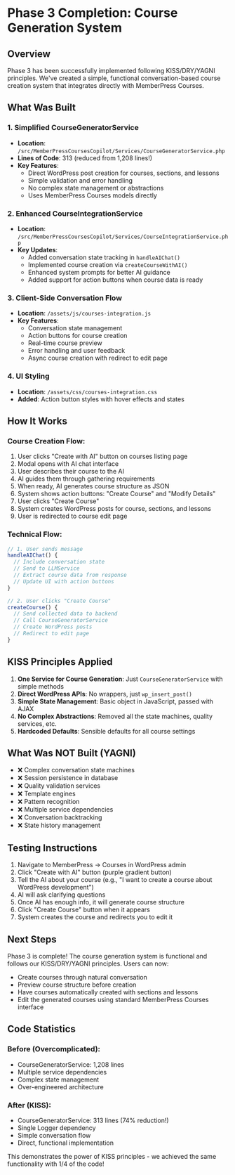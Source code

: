 # Phase 3 Completion: Course Generation System

## Overview
Phase 3 has been successfully implemented following KISS/DRY/YAGNI principles. We've created a simple, functional conversation-based course creation system that integrates directly with MemberPress Courses.

## What Was Built

### 1. Simplified CourseGeneratorService
- **Location**: `/src/MemberPressCoursesCopilot/Services/CourseGeneratorService.php`
- **Lines of Code**: 313 (reduced from 1,208 lines!)
- **Key Features**:
  - Direct WordPress post creation for courses, sections, and lessons
  - Simple validation and error handling
  - No complex state management or abstractions
  - Uses MemberPress Courses models directly

### 2. Enhanced CourseIntegrationService
- **Location**: `/src/MemberPressCoursesCopilot/Services/CourseIntegrationService.php`
- **Key Updates**:
  - Added conversation state tracking in `handleAIChat()`
  - Implemented course creation via `createCourseWithAI()`
  - Enhanced system prompts for better AI guidance
  - Added support for action buttons when course data is ready

### 3. Client-Side Conversation Flow
- **Location**: `/assets/js/courses-integration.js`
- **Key Features**:
  - Conversation state management
  - Action buttons for course creation
  - Real-time course preview
  - Error handling and user feedback
  - Async course creation with redirect to edit page

### 4. UI Styling
- **Location**: `/assets/css/courses-integration.css`
- **Added**: Action button styles with hover effects and states

## How It Works

### Course Creation Flow:
1. User clicks "Create with AI" button on courses listing page
2. Modal opens with AI chat interface
3. User describes their course to the AI
4. AI guides them through gathering requirements
5. When ready, AI generates course structure as JSON
6. System shows action buttons: "Create Course" and "Modify Details"
7. User clicks "Create Course"
8. System creates WordPress posts for course, sections, and lessons
9. User is redirected to course edit page

### Technical Flow:
```javascript
// 1. User sends message
handleAIChat() {
  // Include conversation state
  // Send to LLMService
  // Extract course data from response
  // Update UI with action buttons
}

// 2. User clicks "Create Course"
createCourse() {
  // Send collected data to backend
  // Call CourseGeneratorService
  // Create WordPress posts
  // Redirect to edit page
}
```

## KISS Principles Applied

1. **One Service for Course Generation**: Just `CourseGeneratorService` with simple methods
2. **Direct WordPress APIs**: No wrappers, just `wp_insert_post()`
3. **Simple State Management**: Basic object in JavaScript, passed with AJAX
4. **No Complex Abstractions**: Removed all the state machines, quality services, etc.
5. **Hardcoded Defaults**: Sensible defaults for all course settings

## What Was NOT Built (YAGNI)

- ❌ Complex conversation state machines
- ❌ Session persistence in database
- ❌ Quality validation services
- ❌ Template engines
- ❌ Pattern recognition
- ❌ Multiple service dependencies
- ❌ Conversation backtracking
- ❌ State history management

## Testing Instructions

1. Navigate to MemberPress → Courses in WordPress admin
2. Click "Create with AI" button (purple gradient button)
3. Tell the AI about your course (e.g., "I want to create a course about WordPress development")
4. AI will ask clarifying questions
5. Once AI has enough info, it will generate course structure
6. Click "Create Course" button when it appears
7. System creates the course and redirects you to edit it

## Next Steps

Phase 3 is complete! The course generation system is functional and follows our KISS/DRY/YAGNI principles. Users can now:
- Create courses through natural conversation
- Preview course structure before creation
- Have courses automatically created with sections and lessons
- Edit the generated courses using standard MemberPress Courses interface

## Code Statistics

### Before (Overcomplicated):
- CourseGeneratorService: 1,208 lines
- Multiple service dependencies
- Complex state management
- Over-engineered architecture

### After (KISS):
- CourseGeneratorService: 313 lines (74% reduction!)
- Single Logger dependency
- Simple conversation flow
- Direct, functional implementation

This demonstrates the power of KISS principles - we achieved the same functionality with 1/4 of the code!